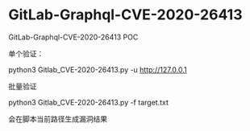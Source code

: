 # GitLab-Graphql-CVE-2020-26413
GitLab-Graphql-CVE-2020-26413 POC

单个验证：

python3 Gitlab_CVE-2020-26413.py -u http://127.0.0.1

批量验证

python3 Gitlab_CVE-2020-26413.py -f target.txt

会在脚本当前路径生成漏洞结果
